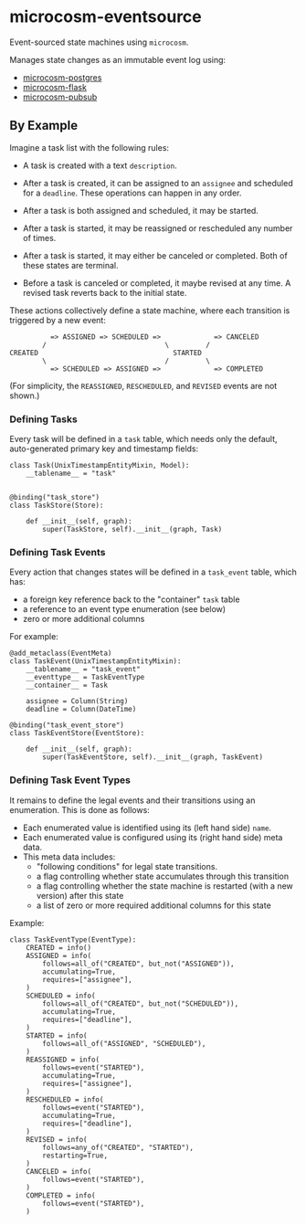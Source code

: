 # microcosm-eventsource

Event-sourced state machines using `microcosm`.

Manages state changes as an immutable event log using:

 -  [microcosm-postgres](https://github.com/globality-corp/microcosm-postgres)
 -  [microcosm-flask](https://github.com/globality-corp/microcosm-flask)
 -  [microcosm-pubsub](https://github.com/globality-corp/microcosm-pubsub)


## By Example

Imagine a task list with the following rules:

 -  A task is created with a text `description`.

 -  After a task is created, it can be assigned to an `assignee` and scheduled
    for a `deadline`. These operations can happen in any order.

 -  After a task is both assigned and scheduled, it may be started.

 -  After a task is started, it may be reassigned or rescheduled any number of times.

 -  After a task is started, it may either be canceled or completed. Both of these
    states are terminal.

 -  Before a task is canceled or completed, it maybe revised at any time. A revised
    task reverts back to the initial state.


These actions collectively define a state machine, where each transition is triggered
by a new event:

              => ASSIGNED => SCHEDULED =>             => CANCELED
            /                             \         /
    CREATED                                 STARTED
            \                             /         \
              => SCHEDULED => ASSIGNED =>             => COMPLETED

(For simplicity, the `REASSIGNED`, `RESCHEDULED`, and `REVISED` events are not shown.)


### Defining Tasks

Every task will be defined in a `task` table, which needs only the default, auto-generated
primary key and timestamp fields:

    class Task(UnixTimestampEntityMixin, Model):
        __tablename__ = "task"


    @binding("task_store")
    class TaskStore(Store):

        def __init__(self, graph):
            super(TaskStore, self).__init__(graph, Task)


### Defining Task Events

Every action that changes states will be defined in a `task_event` table, which has:

 -  a foreign key reference back to the "container" `task` table
 -  a reference to an event type enumeration (see below)
 -  zero or more additional columns

For example:

    @add_metaclass(EventMeta)
    class TaskEvent(UnixTimestampEntityMixin):
        __tablename__ = "task_event"
        __eventtype__ = TaskEventType
        __container__ = Task

        assignee = Column(String)
        deadline = Column(DateTime)

    @binding("task_event_store")
    class TaskEventStore(EventStore):

        def __init__(self, graph):
            super(TaskEventStore, self).__init__(graph, TaskEvent)


### Defining Task Event Types

It remains to define the legal events and their transitions using an enumeration. This is done
as follows:

 -  Each enumerated value is identified using its (left hand side) `name`.
 -  Each enumerated value is configured using its (right hand side) meta data.
 -  This meta data includes:
     -  "following conditions" for legal state transitions.
     -  a flag controlling whether state accumulates through this transition
     -  a flag controlling whether the state machine is restarted (with a new version) after this state
     -  a list of zero or more required additional columns for this state

Example:

    class TaskEventType(EventType):
        CREATED = info()
        ASSIGNED = info(
            follows=all_of("CREATED", but_not("ASSIGNED")),
            accumulating=True,
            requires=["assignee"],
        )
        SCHEDULED = info(
            follows=all_of("CREATED", but_not("SCHEDULED")),
            accumulating=True,
            requires=["deadline"],
        )
        STARTED = info(
            follows=all_of("ASSIGNED", "SCHEDULED"),
        )
        REASSIGNED = info(
            follows=event("STARTED"),
            accumulating=True,
            requires=["assignee"],
        )
        RESCHEDULED = info(
            follows=event("STARTED"),
            accumulating=True,
            requires=["deadline"],
        )
        REVISED = info(
            follows=any_of("CREATED", "STARTED"),
            restarting=True,
        )
        CANCELED = info(
            follows=event("STARTED"),
        )
        COMPLETED = info(
            follows=event("STARTED"),
        )
